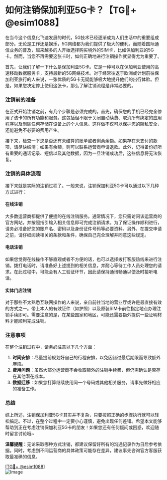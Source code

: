 # 如何注销保加利亚5G卡？【TG💪+ @esim1088】

在当今这个信息化飞速发展的时代，5G技术已经逐渐成为人们生活中的重要组成部分。无论是工作还是娱乐，5G网络都为我们提供了极大的便利。而随着国际通信业务的普及，越来越多的人开始选择购买境外的SIM卡，比如保加利亚的5G卡。然而，当您不再需要这张卡时，如何正确地进行注销操作就显得尤为重要了。

首先，让我们了解一下什么是保加利亚5G卡。它是一种可以在保加利亚使用的高速移动数据服务卡，支持最新的5G网络技术。对于经常往返于欧洲或计划前往保加利亚旅行的人来说，一张优质的5G卡无疑能够极大地提升他们的出行体验。但是，如果您决定停止使用这张卡，那么了解注销流程是非常必要的。

### 注销前的准备

在正式开始注销之前，有几个步骤是必须完成的。首先，确保您的手机已经完全停用了该卡的所有功能和服务。这包括但不限于关闭自动续费、取消所有绑定的应用程序以及删除任何存储在设备上的个人信息。这样做不仅可以保护您的隐私安全，还能避免不必要的费用产生。

接下来，检查一下您是否还有未结算的账单或者剩余余额。如果存在未支付的款项，请尽快结清；如果有余额，则可以联系运营商申请退款。此外，记得备份好所有重要的通话记录、短信以及其他数据，因为一旦注销成功后，这些信息将无法恢复。

### 注销的具体流程

接下来就是实际的注销过程了。一般来说，注销保加利亚5G卡可以通过以下几种方式进行：

#### 在线注销

大多数运营商都提供了便捷的在线注销服务。通常情况下，您只需访问该运营商的官方网站，并按照指引输入相关信息即可完成注销请求。为了保证操作顺利进行，请务必准备好您的账户名、密码以及身份证件号码等必要资料。另外，在提交申请之前，请仔细阅读相关的条款和条件，确保自己完全理解并同意这些规定。

#### 电话注销

如果您觉得在线操作不够直观或者不方便的话，也可以选择拨打客服热线来进行注销。拨打电话时，请准备好上述提到的相关信息，并耐心等待工作人员处理您的请求。在此过程中，可能会有人工验证环节，因此请保持通讯畅通以便及时接听电话。

#### 实体门店注销

对于那些不太熟悉互联网操作的人来说，亲自前往当地的营业厅或许是最直接有效的方式之一。带上本人的有效证件（如护照）以及原装SIM卡前往指定地点办理注销手续即可。需要注意的是，在某些国家和地区，可能还需要额外提供一些证明材料才能顺利完成注销。

### 注意事项

在整个注销过程中，请务必注意以下几个方面：

1. **时间安排**：尽量提前规划好自己的行程安排，以免因错过最后期限而导致额外麻烦。
2. **费用问题**：虽然大部分运营商不会收取额外的注销手续费，但仍需确认是否存在其他潜在成本。
3. **数据迁移**：如果您打算继续使用同一个号码或其他相关服务，请事先做好相应的准备工作。

### 总结

综上所述，注销保加利亚5G卡其实并不复杂，只要按照正确的步骤执行就可以轻松搞定。不过，在整个过程中一定要小心谨慎，避免出现任何差错。希望本文能够帮助到正在考虑注销保加利亚5G卡的朋友！如果您还有任何疑问或困惑，欢迎随时留言讨论哦~

**温馨提醒**：无论采取哪种方式注销，都建议保留好所有的沟通记录作为日后参考依据。同时，考虑到不同运营商的具体政策可能存在差异，建议事先咨询官方客服获取最准确的信息。

[[TG💪+ @esim1088](https://t.me/s/esim1088)]  
![Image](https://i.postimg.cc/4NQfJmqS/Snipaste-2025-05-13-00-14-12.png)
